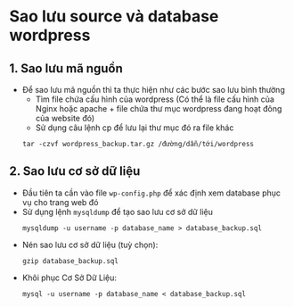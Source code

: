 # Sao lưu source và database wordpress
## 1. Sao lưu mã nguồn 
- Để sao lưu mã nguồn thì ta thực hiện như các bước sao lưu bình thường
  - Tìm file chứa cấu hình của wordpress (Có thể là file cấu hình của Nginx hoặc apache + file chứa thư mục wordpress đang hoạt đông của website đó)
  - Sử dụng câu lệnh cp để lưu lại thư mục đó ra file khác
  ```
  tar -czvf wordpress_backup.tar.gz /đường/dẫn/tới/wordpress
  ```
## 2. Sao lưu cơ sở dữ liệu
- Đầu tiên ta cần vào file `wp-config.php` để xác định xem database phục vụ cho trang web đó
- Sử dụng lệnh `mysqldump` để tạo sao lưu cơ sở dữ liệu
  ```
  mysqldump -u username -p database_name > database_backup.sql
  ```
- Nén sao lưu cơ sở dữ liệu (tuỳ chọn):
  ```
  gzip database_backup.sql
  ```
- Khôi phục Cơ Sở Dữ Liệu:
  ```
  mysql -u username -p database_name < database_backup.sql
  ```